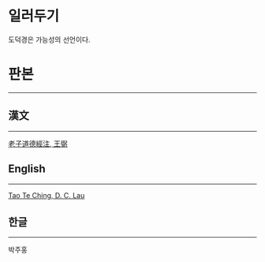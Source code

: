 # 일러두기

도덕경은 가능성의 선언이다.

# 판본

---

## 漢文

---

[老子道德經注, 王弼](https://zh.wikisource.org/wiki/%E9%81%93%E5%BE%B7%E7%B6%93_(%E7%8E%8B%E5%BC%BC%E6%9C%AC))

## English

---

[Tao Te Ching, D. C. Lau](https://terebess.hu/english/tao/lau.html)

## 한글

---

박주홍